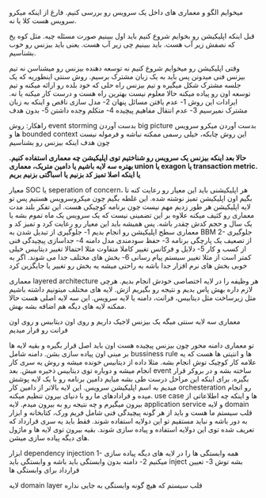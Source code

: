 میخوایم الگو و معماری های داخل یک سرویس رو بررسی کنیم. فارغ از اینکه میکرو سرویس هست کلا یا نه. 

قبل اینکه اپلیکیشن رو بخوایم شروع کنیم باید اول ببینیم صورت مسئله چیه. مثل کوه یخ که نصفش زیر آب هست. باید ببینیم چی زیر آب هست. یعنی باید بیزنس رو خوب بشناسیم. 

وقتی اپلیکیشن رو میخوایم شروع کنیم نه توسعه دهنده بیزنس رو میشناسن نه تیم بیزنس فنی میدونن پس باید به یک زبان مشترک برسیم. 
روش سنتی اینطوریه که یک جلسه مشترک شکل میگیره و تیم بیزنس راه حلی که خود بلده رو ارائه میکنه و تیم توسعه اون رو پیاده میکنه حالا معلوم نیست بهترین راه هست و درست کار میکنه یا نه. 
ایرادات این روش
1- عدم یافتن مسائل پنهان
2- مدل سازی ناقص و اینکه به زبان مشترک نمیرسیم 
3- عدم انتقال مفاهیم پیچیده
4- متکلم وجده داشتن
5- بدون هدف

راهکار:
روش event storming
بدست آوردن big picture
بدست آوردن میکرو سرویس ها و bounded context 
این روش چابکه، خیلی رسمی ممکنه نباشه و فرموله نیست چون هدف اینکه بیزنس رو بشناسیم 

**حالا بعد اینکه بیزنس یک سرویس رو شناختیم توی اپلیکیشن چه معماری استفاده کنیم. بهتره سه لایه باشیم یا دامین متریک، معماری union یا exagon یا transaction metric. یا اینکه اصلا تمیز کد بزنیم یا اسباگتی بزنیم بریم**


معیار SOC یا seperation of concern، هر اپلیکیشنی باید این معیار رو رعایت کنه تا بگیم اون اپلیکیشن تمیز نوشته شده. این غلطه بگیم چون میکروسرویس هستیم پس تو لایه اپلیکیشن هر طور زدیم مهم نیست چون برنامه کوچیکی هست. این تفکر بلند مدت معماری رو کثیف میکنه علاوه بر این تضمینی نیست که یک سرویس یک ماه تموم بشه یا یک سال و حجم کدش چقدر باشه. پس همیشه باید این معیار رو رعایت کرد و تمیز کد و معماری سطح اپلیکیشن رو انجام بدیم
1- جلوگیری از تبدیل شدن به BBM
2- جلوگیری از تصعیف یک پارچگی برنامه
3- حفظ سودمندی مدل دامنه
4- جداسازی پیچیدگی فنی از کسب و کار
5- دلایل و فرکانس تغییر کاملا متفاوت مثلا احتمالا تغییر دیتابیس خیلی کمتر است از مثلا تغییر سیستم پیام رسانی
6- بخش های مختلف جدا می شوند. اگر به خوبی بخش های نرم افزار جدا باشه به راحتی میشه یه بخش رو تغییر یا جایگزین کرد


معماری layered architecture
هر وظیفه را در لایه اختصاصی خودش انجام بدیم. هرچی لازم داره بهش پاس بدیم و نتیجه رو بگیریم ازش. لایه های مختلف میتونیم داشته باشیم مثل زیرساخت مثل دیتابیس، فرانت، دامنه یا لایه سرویس. این سه لایه اصلی هست حالا ممکنه لایه های دیگه هم اضافه بشه بهش. 

معماری سه لایه سنتی میگه یک بیزنس لاجیک داریم و روی اون دیتابیس و روی اون فرانت رو قرار میدیم 

تو معماری دامنه محور چون بیزنس پیچیده هست اون باید اصل قرار بگیره و بقیه لایه ها بر مبنی اون پیاده سازی بشن. دامنه شامل bussiness rule ها و انتیتی ها هست که یه علامه کار کوچیک توش انجام بشه. مثلا داده از دیتابیس خونده میشه و روش یه سری کار انجام میشه و دوباره توی دیتابیس ذخیره میش. بعد event ساخته بشه و در بروکر قرار بگیره. 
برای اینکه این مراحل درست طی بشه میایم دامین برنامه رو با یک لایه پوشش میدیم به اسم اپلیکیشن سرویس. این لایه بالاتر از دامین کار orchesteration رو انجام میده و قرادادهای ما رو با دنیای بیرون تنظیم میکنه. use case ها و اینکه چه اطلاعاتی از بیرون میگیرم و چه نتیجه رو به بیرون میدم. 
لایه application service و لایه domain قلب سیستم ما هست و باید از هر گونه پیچیدگی فنی شامل فریم ورک، کتابخانه و ابزار به دور باشه و نباید مستقیم تو این دولایه استفاده شوند. فقط باید یه سری قرارداد که تعریف شده توی این دولایه استفاده و پیاده سازی شوند. بقیه بیرون توی لایه ها و ماژول های دیگه پیاده سازی میشن. 

ابزار dependency injection 
1- همه وابستگی ها را در لایه های دیگه پیاده سازی میکنیم
2- دامنه بدون وابستگی باید باشه و وابستگی باید inject بشه توش
3- تعیین قرارداد برای وابستگی ها 


لایه domain layer
قلب سیستم که هیچ گونه وابستگی به جایی نداره


 


